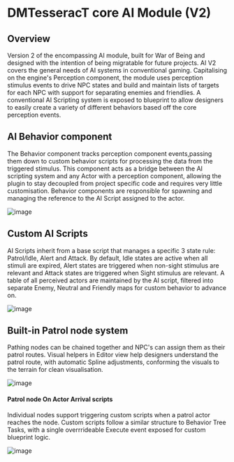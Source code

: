 # DMTesseracT core AI Module (V2) 

## Overview 
Version 2 of the encompassing AI module, built for War of Being and designed with the intention of being migratable for future projects. AI V2 covers the general needs of AI systems in conventional gaming. Capitalising on the engine's Perception component, the module uses perception stimulus events to drive NPC states and build and maintain lists of targets for each NPC with support for separating enemies and friendlies. A conventional AI Scripting system is exposed to blueprint to allow designers to easily create a variety of different behaviors based off the core perception events. 


## AI Behavior component
The Behavior component tracks perception component events,passing them down to custom behavior scripts for processing the data from the triggered stimulus. This component acts as a bridge between the AI scripting system and any Actor with a perception component, allowing the plugin to stay decoupled from project specific code and requires very little customisation. Behavior components are responsible for spawning and managing the reference to the AI Script assigned to the actor.

![image](https://github.com/user-attachments/assets/f9b595ca-c6fd-4f2a-8569-5e3821177aee)

## Custom AI Scripts
AI Scripts inherit from a base script that manages a specific 3 state rule: Patrol/Idle, Alert and Attack. By default, Idle states are active when all stimuli are expired, Alert states are triggered when non-sight stimulus are relevant and Attack states are triggered when Sight stimulus are relevant.  A table of all perceived actors are maintained by the AI script, filtered into separate Enemy, Neutral and Friendly maps for custom behavior to advance on. 

![image](https://github.com/user-attachments/assets/a7e979b4-e893-40d1-a82b-443b08f79ba6)


## Built-in Patrol node system
Pathing nodes can be chained together and NPC's can assign them as their patrol routes. Visual helpers in Editor view help designers understand the patrol route, with automatic Spline adjustments, conforming the visuals to the terrain for clean visualisation.

![image](https://github.com/user-attachments/assets/104e927b-c73b-41b6-ad4f-094476c002fc)

#### Patrol node On Actor Arrival scripts 
Individual nodes support triggering custom scripts when a patrol actor reaches the node. Custom scripts follow a similar structure to Behavior Tree Tasks, with a single overrrideable Execute event exposed for custom blueprint logic.

![image](https://github.com/user-attachments/assets/f4efb1d4-2e0e-4fb9-9bb1-ab91c1ddde1c)


